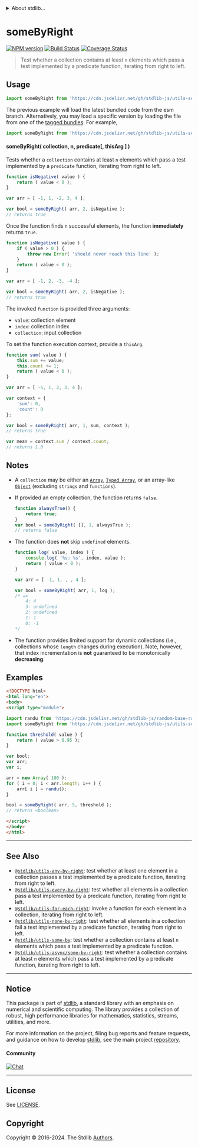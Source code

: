 <!--

@license Apache-2.0

Copyright (c) 2018 The Stdlib Authors.

Licensed under the Apache License, Version 2.0 (the "License");
you may not use this file except in compliance with the License.
You may obtain a copy of the License at

   http://www.apache.org/licenses/LICENSE-2.0

Unless required by applicable law or agreed to in writing, software
distributed under the License is distributed on an "AS IS" BASIS,
WITHOUT WARRANTIES OR CONDITIONS OF ANY KIND, either express or implied.
See the License for the specific language governing permissions and
limitations under the License.

-->


<details>
  <summary>
    About stdlib...
  </summary>
  <p>We believe in a future in which the web is a preferred environment for numerical computation. To help realize this future, we've built stdlib. stdlib is a standard library, with an emphasis on numerical and scientific computation, written in JavaScript (and C) for execution in browsers and in Node.js.</p>
  <p>The library is fully decomposable, being architected in such a way that you can swap out and mix and match APIs and functionality to cater to your exact preferences and use cases.</p>
  <p>When you use stdlib, you can be absolutely certain that you are using the most thorough, rigorous, well-written, studied, documented, tested, measured, and high-quality code out there.</p>
  <p>To join us in bringing numerical computing to the web, get started by checking us out on <a href="https://github.com/stdlib-js/stdlib">GitHub</a>, and please consider <a href="https://opencollective.com/stdlib">financially supporting stdlib</a>. We greatly appreciate your continued support!</p>
</details>

# someByRight

[![NPM version][npm-image]][npm-url] [![Build Status][test-image]][test-url] [![Coverage Status][coverage-image]][coverage-url] <!-- [![dependencies][dependencies-image]][dependencies-url] -->

> Test whether a collection contains at least `n` elements which pass a test implemented by a predicate function, iterating from right to left.

<!-- Section to include introductory text. Make sure to keep an empty line after the intro `section` element and another before the `/section` close. -->

<section class="intro">

</section>

<!-- /.intro -->

<!-- Package usage documentation. -->



<section class="usage">

## Usage

```javascript
import someByRight from 'https://cdn.jsdelivr.net/gh/stdlib-js/utils-some-by-right@esm/index.mjs';
```
The previous example will load the latest bundled code from the esm branch. Alternatively, you may load a specific version by loading the file from one of the [tagged bundles](https://github.com/stdlib-js/utils-some-by-right/tags). For example,

```javascript
import someByRight from 'https://cdn.jsdelivr.net/gh/stdlib-js/utils-some-by-right@v0.2.2-esm/index.mjs';
```

#### someByRight( collection, n, predicate\[, thisArg ] )

Tests whether a `collection` contains at least `n` elements which pass a test implemented by a `predicate` function, iterating from right to left.

```javascript
function isNegative( value ) {
    return ( value < 0 );
}

var arr = [ -1, 1, -2, 3, 4 ];

var bool = someByRight( arr, 2, isNegative );
// returns true
```

Once the function finds `n` successful elements, the function **immediately** returns `true`.

```javascript
function isNegative( value ) {
    if ( value > 0 ) {
        throw new Error( 'should never reach this line' );
    }
    return ( value < 0 );
}

var arr = [ -1, 2, -3, -4 ];

var bool = someByRight( arr, 2, isNegative );
// returns true
```

The invoked `function` is provided three arguments:

-   `value`: collection element
-   `index`: collection index
-   `collection`: input collection

To set the function execution context, provide a `thisArg`.

```javascript
function sum( value ) {
    this.sum += value;
    this.count += 1;
    return ( value < 0 );
}

var arr = [ -5, 1, 2, 3, 4 ];

var context = {
    'sum': 0,
    'count': 0
};

var bool = someByRight( arr, 1, sum, context );
// returns true

var mean = context.sum / context.count;
// returns 1.0
```

</section>

<!-- /.usage -->

<!-- Package usage notes. Make sure to keep an empty line after the `section` element and another before the `/section` close. -->

<section class="notes">

## Notes

-   A `collection` may be either an [`Array`][mdn-array], [`Typed Array`][mdn-typed-array], or an array-like [`Object`][mdn-object] (excluding `strings` and `functions`).

-   If provided an empty collection, the function returns `false`.

    ```javascript
    function alwaysTrue() {
        return true;
    }
    var bool = someByRight( [], 1, alwaysTrue );
    // returns false
    ```

-   The function does **not** skip `undefined` elements.

    <!-- eslint-disable no-sparse-arrays, stdlib/doctest-marker -->

    ```javascript
    function log( value, index ) {
        console.log( '%s: %s', index, value );
        return ( value < 0 );
    }

    var arr = [ -1, 1, , , 4 ];

    var bool = someByRight( arr, 1, log );
    /* =>
        4: 4
        3: undefined
        2: undefined
        1: 1
        0: -1
    */
    ```

-   The function provides limited support for dynamic collections (i.e., collections whose `length` changes during execution). Note, however, that index incrementation is **not** guaranteed to be monotonically **decreasing**.

</section>

<!-- /.notes -->

<!-- Package usage examples. -->

<section class="examples">

## Examples

<!-- eslint no-undef: "error" -->

```html
<!DOCTYPE html>
<html lang="en">
<body>
<script type="module">

import randu from 'https://cdn.jsdelivr.net/gh/stdlib-js/random-base-randu@esm/index.mjs';
import someByRight from 'https://cdn.jsdelivr.net/gh/stdlib-js/utils-some-by-right@esm/index.mjs';

function threshold( value ) {
    return ( value > 0.95 );
}

var bool;
var arr;
var i;

arr = new Array( 100 );
for ( i = 0; i < arr.length; i++ ) {
    arr[ i ] = randu();
}

bool = someByRight( arr, 5, threshold );
// returns <boolean>

</script>
</body>
</html>
```

</section>

<!-- /.examples -->

<!-- Section to include cited references. If references are included, add a horizontal rule *before* the section. Make sure to keep an empty line after the `section` element and another before the `/section` close. -->

<section class="references">

</section>

<!-- /.references -->

<!-- Section for related `stdlib` packages. Do not manually edit this section, as it is automatically populated. -->

<section class="related">

* * *

## See Also

-   <span class="package-name">[`@stdlib/utils-any-by-right`][@stdlib/utils/any-by-right]</span><span class="delimiter">: </span><span class="description">test whether at least one element in a collection passes a test implemented by a predicate function, iterating from right to left.</span>
-   <span class="package-name">[`@stdlib/utils-every-by-right`][@stdlib/utils/every-by-right]</span><span class="delimiter">: </span><span class="description">test whether all elements in a collection pass a test implemented by a predicate function, iterating from right to left.</span>
-   <span class="package-name">[`@stdlib/utils-for-each-right`][@stdlib/utils/for-each-right]</span><span class="delimiter">: </span><span class="description">invoke a function for each element in a collection, iterating from right to left.</span>
-   <span class="package-name">[`@stdlib/utils-none-by-right`][@stdlib/utils/none-by-right]</span><span class="delimiter">: </span><span class="description">test whether all elements in a collection fail a test implemented by a predicate function, iterating from right to left.</span>
-   <span class="package-name">[`@stdlib/utils-some-by`][@stdlib/utils/some-by]</span><span class="delimiter">: </span><span class="description">test whether a collection contains at least `n` elements which pass a test implemented by a predicate function.</span>
-   <span class="package-name">[`@stdlib/utils-async/some-by-right`][@stdlib/utils/async/some-by-right]</span><span class="delimiter">: </span><span class="description">test whether a collection contains at least `n` elements which pass a test implemented by a predicate function, iterating from right to left.</span>

</section>

<!-- /.related -->

<!-- Section for all links. Make sure to keep an empty line after the `section` element and another before the `/section` close. -->


<section class="main-repo" >

* * *

## Notice

This package is part of [stdlib][stdlib], a standard library with an emphasis on numerical and scientific computing. The library provides a collection of robust, high performance libraries for mathematics, statistics, streams, utilities, and more.

For more information on the project, filing bug reports and feature requests, and guidance on how to develop [stdlib][stdlib], see the main project [repository][stdlib].

#### Community

[![Chat][chat-image]][chat-url]

---

## License

See [LICENSE][stdlib-license].


## Copyright

Copyright &copy; 2016-2024. The Stdlib [Authors][stdlib-authors].

</section>

<!-- /.stdlib -->

<!-- Section for all links. Make sure to keep an empty line after the `section` element and another before the `/section` close. -->

<section class="links">

[npm-image]: http://img.shields.io/npm/v/@stdlib/utils-some-by-right.svg
[npm-url]: https://npmjs.org/package/@stdlib/utils-some-by-right

[test-image]: https://github.com/stdlib-js/utils-some-by-right/actions/workflows/test.yml/badge.svg?branch=v0.2.2
[test-url]: https://github.com/stdlib-js/utils-some-by-right/actions/workflows/test.yml?query=branch:v0.2.2

[coverage-image]: https://img.shields.io/codecov/c/github/stdlib-js/utils-some-by-right/main.svg
[coverage-url]: https://codecov.io/github/stdlib-js/utils-some-by-right?branch=main

<!--

[dependencies-image]: https://img.shields.io/david/stdlib-js/utils-some-by-right.svg
[dependencies-url]: https://david-dm.org/stdlib-js/utils-some-by-right/main

-->

[chat-image]: https://img.shields.io/gitter/room/stdlib-js/stdlib.svg
[chat-url]: https://app.gitter.im/#/room/#stdlib-js_stdlib:gitter.im

[stdlib]: https://github.com/stdlib-js/stdlib

[stdlib-authors]: https://github.com/stdlib-js/stdlib/graphs/contributors

[umd]: https://github.com/umdjs/umd
[es-module]: https://developer.mozilla.org/en-US/docs/Web/JavaScript/Guide/Modules

[deno-url]: https://github.com/stdlib-js/utils-some-by-right/tree/deno
[deno-readme]: https://github.com/stdlib-js/utils-some-by-right/blob/deno/README.md
[umd-url]: https://github.com/stdlib-js/utils-some-by-right/tree/umd
[umd-readme]: https://github.com/stdlib-js/utils-some-by-right/blob/umd/README.md
[esm-url]: https://github.com/stdlib-js/utils-some-by-right/tree/esm
[esm-readme]: https://github.com/stdlib-js/utils-some-by-right/blob/esm/README.md
[branches-url]: https://github.com/stdlib-js/utils-some-by-right/blob/main/branches.md

[stdlib-license]: https://raw.githubusercontent.com/stdlib-js/utils-some-by-right/main/LICENSE

[mdn-array]: https://developer.mozilla.org/en-US/docs/Web/JavaScript/Reference/Global_Objects/Array

[mdn-typed-array]: https://developer.mozilla.org/en-US/docs/Web/JavaScript/Reference/Global_Objects/TypedArray

[mdn-object]: https://developer.mozilla.org/en-US/docs/Web/JavaScript/Reference/Global_Objects/Object

<!-- <related-links> -->

[@stdlib/utils/any-by-right]: https://github.com/stdlib-js/utils-any-by-right/tree/esm

[@stdlib/utils/every-by-right]: https://github.com/stdlib-js/utils-every-by-right/tree/esm

[@stdlib/utils/for-each-right]: https://github.com/stdlib-js/utils-for-each-right/tree/esm

[@stdlib/utils/none-by-right]: https://github.com/stdlib-js/utils-none-by-right/tree/esm

[@stdlib/utils/some-by]: https://github.com/stdlib-js/utils-some-by/tree/esm

[@stdlib/utils/async/some-by-right]: https://github.com/stdlib-js/utils-async-some-by-right/tree/esm

<!-- </related-links> -->

</section>

<!-- /.links -->
